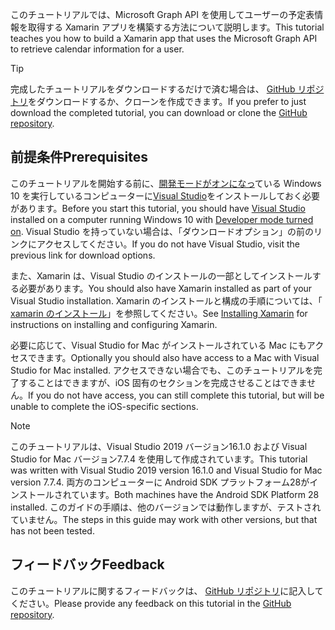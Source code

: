 <!-- markdownlint-disable MD002 MD041 -->

<span data-ttu-id="4b157-101">このチュートリアルでは、Microsoft Graph API を使用してユーザーの予定表情報を取得する Xamarin アプリを構築する方法について説明します。</span><span class="sxs-lookup"><span data-stu-id="4b157-101">This tutorial teaches you how to build a Xamarin app that uses the Microsoft Graph API to retrieve calendar information for a user.</span></span>

> [!TIP]
> <span data-ttu-id="4b157-102">完成したチュートリアルをダウンロードするだけで済む場合は、 [GitHub リポジトリ](https://github.com/microsoftgraph/msgraph-training-xamarin)をダウンロードするか、クローンを作成できます。</span><span class="sxs-lookup"><span data-stu-id="4b157-102">If you prefer to just download the completed tutorial, you can download or clone the [GitHub repository](https://github.com/microsoftgraph/msgraph-training-xamarin).</span></span>

## <a name="prerequisites"></a><span data-ttu-id="4b157-103">前提条件</span><span class="sxs-lookup"><span data-stu-id="4b157-103">Prerequisites</span></span>

<span data-ttu-id="4b157-104">このチュートリアルを開始する前に、[開発モードがオンになっ](https://docs.microsoft.com/windows/uwp/get-started/enable-your-device-for-development)ている Windows 10 を実行しているコンピューターに[Visual Studio](https://visualstudio.microsoft.com/vs/)をインストールしておく必要があります。</span><span class="sxs-lookup"><span data-stu-id="4b157-104">Before you start this tutorial, you should have [Visual Studio](https://visualstudio.microsoft.com/vs/) installed on a computer running Windows 10 with [Developer mode turned on](https://docs.microsoft.com/windows/uwp/get-started/enable-your-device-for-development).</span></span> <span data-ttu-id="4b157-105">Visual Studio を持っていない場合は、「ダウンロードオプション」の前のリンクにアクセスしてください。</span><span class="sxs-lookup"><span data-stu-id="4b157-105">If you do not have Visual Studio, visit the previous link for download options.</span></span>

<span data-ttu-id="4b157-106">また、Xamarin は、Visual Studio のインストールの一部としてインストールする必要があります。</span><span class="sxs-lookup"><span data-stu-id="4b157-106">You should also have Xamarin installed as part of your Visual Studio installation.</span></span> <span data-ttu-id="4b157-107">Xamarin のインストールと構成の手順については、「 [xamarin のインストール](/xamarin/cross-platform/get-started/installation)」を参照してください。</span><span class="sxs-lookup"><span data-stu-id="4b157-107">See [Installing Xamarin](/xamarin/cross-platform/get-started/installation) for instructions on installing and configuring Xamarin.</span></span>

<span data-ttu-id="4b157-108">必要に応じて、Visual Studio for Mac がインストールされている Mac にもアクセスできます。</span><span class="sxs-lookup"><span data-stu-id="4b157-108">Optionally you should also have access to a Mac with Visual Studio for Mac installed.</span></span> <span data-ttu-id="4b157-109">アクセスできない場合でも、このチュートリアルを完了することはできますが、iOS 固有のセクションを完成させることはできません。</span><span class="sxs-lookup"><span data-stu-id="4b157-109">If you do not have access, you can still complete this tutorial, but will be unable to complete the iOS-specific sections.</span></span>

> [!NOTE]
> <span data-ttu-id="4b157-110">このチュートリアルは、Visual Studio 2019 バージョン16.1.0 および Visual Studio for Mac バージョン7.7.4 を使用して作成されています。</span><span class="sxs-lookup"><span data-stu-id="4b157-110">This tutorial was written with Visual Studio 2019 version 16.1.0 and Visual Studio for Mac version 7.7.4.</span></span> <span data-ttu-id="4b157-111">両方のコンピューターに Android SDK プラットフォーム28がインストールされています。</span><span class="sxs-lookup"><span data-stu-id="4b157-111">Both machines have the Android SDK Platform 28 installed.</span></span> <span data-ttu-id="4b157-112">このガイドの手順は、他のバージョンでは動作しますが、テストされていません。</span><span class="sxs-lookup"><span data-stu-id="4b157-112">The steps in this guide may work with other versions, but that has not been tested.</span></span>

## <a name="feedback"></a><span data-ttu-id="4b157-113">フィードバック</span><span class="sxs-lookup"><span data-stu-id="4b157-113">Feedback</span></span>

<span data-ttu-id="4b157-114">このチュートリアルに関するフィードバックは、 [GitHub リポジトリ](https://github.com/microsoftgraph/msgraph-training-xamarin)に記入してください。</span><span class="sxs-lookup"><span data-stu-id="4b157-114">Please provide any feedback on this tutorial in the [GitHub repository](https://github.com/microsoftgraph/msgraph-training-xamarin).</span></span>